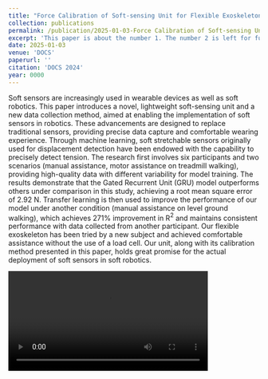 ```yaml
---
title: "Force Calibration of Soft-sensing Unit for Flexible Exoskeleton"
collection: publications
permalink: /publication/2025-01-03-Force Calibration of Soft-sensing Unit for Flexible Exoskeleton
excerpt: 'This paper is about the number 1. The number 2 is left for future work.'
date: 2025-01-03
venue: 'DOCS'
paperurl: ''
citation: 'DOCS 2024'
year: 0000
---
```


Soft sensors are increasingly used in wearable devices as well as soft robotics. This paper introduces a novel, lightweight soft-sensing unit and a new data collection method, aimed at enabling the implementation of soft sensors in robotics. These advancements are designed to replace traditional sensors, providing precise data capture and comfortable wearing experience. Through machine learning, soft stretchable sensors originally used for displacement detection have been endowed with the capability to precisely detect tension. The research first involves six participants and two scenarios (manual assistance, motor assistance on treadmill walking), providing high-quality data with different variability for model training. The results demonstrate that the Gated Recurrent Unit (GRU) model outperforms others under comparison in this study, achieving a root mean square error of 2.92 N. Transfer learning is then used to improve the performance of our model under another condition (manual assistance on level ground walking), which achieves 271\% improvement in R$^2$ and maintains consistent performance with data collected from another participant. Our flexible exoskeleton has been tried by a new subject and achieved comfortable assistance without the use of a load cell. Our unit, along with its calibration method presented in this paper, holds great promise for the actual deployment of soft sensors in soft robotics.

<video width="400" controls>
  <source src="/images/DOCS.mp4" type="video/mp4">
  Your browser does not support the video tag.
</video>
